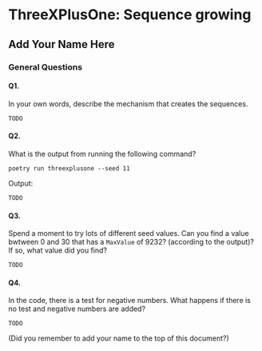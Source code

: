 # ThreeXPlusOne: Sequence growing

## Add Your Name Here

### General Questions

#### Q1.
In your own words, describe the mechanism that creates the sequences.

```
TODO
```

#### Q2.
What is the output from running the following command?

```
poetry run threexplusone --seed 11
```

Output:

```
TODO
```

#### Q3.
Spend a moment to try lots of different seed values. Can you find a value bwtween 0 and 30 that has a `MaxValue` of 9232? (according to the output)? If so, what value did you find?

```
TODO
```

#### Q4.
In the code, there is a test for negative numbers. What happens if there is no test and negative numbers are added?

```
TODO
```

(Did you remember to add your name to the top of this document?)
